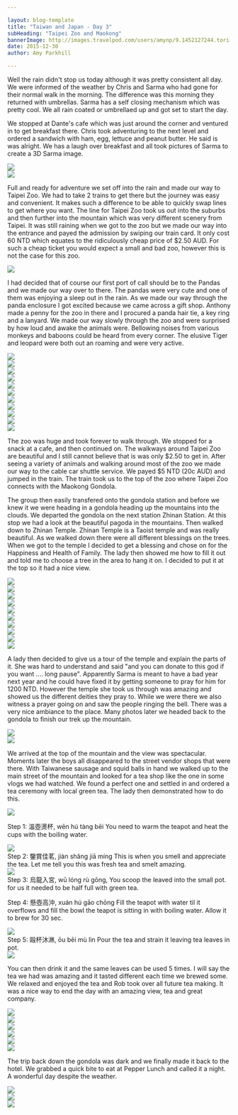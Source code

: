 ```yaml
---

layout: blog-template
title: "Taiwan and Japan - Day 3"
subHeading: "Taipei Zoo and Maokong"
bannerImage: http://images.travelpod.com/users/amynp/9.1452127244.tori-gate.jpg
date: 2015-12-30
author: Amy Parkhill

---
```

Well the rain didn't stop us today although it was pretty consistent all day. We were informed of the weather by Chris and Sarma who had gone for their normal walk in the morning. The difference was this morning they returned with umbrellas. Sarma has a self closing mechanism which was pretty cool. We all rain coated or umbrellaed up and got set to start the day.

We stopped at Dante's cafe which was just around the corner and ventured in to get breakfast there. Chris took adventuring to the next level and ordered a sandwich with ham, egg, lettuce and peanut butter. He said is was alright. We has a laugh over breakfast and all took pictures of Sarma to create a 3D Sarma image. 

<div class="center-image"><img src="http://images.travelpod.com/users/amynp/9.1451512214.breakfast.jpg" /></div>
<div class="center-image"><img src="http://images.travelpod.com/users/amynp/9.1451512214.i-am-not-sure.jpg" /></div>

Full and ready for adventure we set off into the rain and made our way to Taipei Zoo. We had to take 2 trains to get there but the journey was easy and convenient. It makes such a difference to be able to quickly swap lines to get where you want. The line for Taipei Zoo took us out into the suburbs and then further into the mountain which was very different scenery from Taipei. It was still raining when we got to the zoo but we made our way into the entrance and payed the admission by swiping our train card. It only cost 60 NTD which equates to the ridiculously cheap price of $2.50 AUD. For such a cheap ticket you would expect a small and bad zoo, however this is not the case for this zoo. 

<div class="center-image"><img src="http://images.travelpod.com/users/amynp/9.1451512214.us-on-a-very-big-escaltor.jpg" /></div>

I had decided that of course our first port of call should be to the Pandas and we made our way over to there. The pandas were very cute and one of them was enjoying a sleep out in the rain. As we made our way through the panda enclosure I got excited because we came across a gift shop. Anthony made a penny for the zoo in there and I procured a panda hair tie, a key ring and a lanyard. We made our way slowly through the zoo and were surprised by how loud and awake the animals were. Bellowing noises from various monkeys and baboons could be heard from every corner. The elusive Tiger and leopard were both out an roaming and were very active. 

<div class="center-image"><img src="http://images.travelpod.com/users/amynp/9.1451512214.pink-flamingoes.jpg" /></div>
<div class="center-image"><img src="http://images.travelpod.com/users/amynp/9.1451512214.steve-and-a-bear.jpg" /></div>
<div class="center-image"><img src="http://images.travelpod.com/users/amynp/9.1451512214.rob-and-the-same-bear.jpg" /></div>
<div class="center-image"><img src="http://images.travelpod.com/users/amynp/9.1451512214.a-path-in-the-zoo.jpg" /></div>
<div class="center-image"><img src="http://images.travelpod.com/users/amynp/9.1451512214.a-panda-steve.jpg" /></div>
<div class="center-image"><img src="http://images.travelpod.com/users/amynp/9.1451512214.panda-so-cute.jpg" /></div>
<div class="center-image"><img src="http://images.travelpod.com/users/amynp/9.1451512214.tribal-masks.jpg" /></div>
<div class="center-image"><img src="http://images.travelpod.com/users/amynp/9.1451512214.hippo-is-tired.jpg" /></div>
<div class="center-image"><img src="http://images.travelpod.com/users/amynp/9.1451512214.leopard.jpg" /></div>
<div class="center-image"><img src="http://images.travelpod.com/users/amynp/9.1451512214.1-tiger.jpg" /></div>
<div class="center-image"><img src="http://images.travelpod.com/users/amynp/9.1451512214.sarma-says-this-is-a-zebra.jpg" /></div>

The zoo was huge and took forever to walk through. We stopped for a snack at a cafe, and then continued on. The walkways around Taipei Zoo are beautiful and I still cannot believe that is was only $2.50 to get in. After seeing a variety of animals and walking around most of the zoo we made our way to the cable car shuttle service. We payed $5 NTD (20c AUD) and jumped in the train. The train took us to the top of the zoo where Taipei Zoo  connects with the Maokong Gondola. 

The group then easily transfered onto the gondola station and before we knew it we were heading in a gondola heading up the mountains into the clouds. We departed the gondola on the next station Zhinan Station. At this stop we had a look at the beautiful pagoda in the mountains. Then walked down to Zhinan Temple. Zhinan Temple is a Taoist temple and was really beautiful. As we walked down there were all different blessings on the trees. When we got to the temple I decided to get a blessing and chose on for the Happiness and Health of Family. The lady then showed me how to fill it out and told me to choose a tree in the area to hang it on. I decided to put it at the top so it had a nice view. 

<div class="center-image"><img src="http://images.travelpod.com/users/amynp/9.1451512214.on-the-gondala.jpg" /></div>
<div class="center-image"><img src="http://images.travelpod.com/users/amynp/9.1451512214.the-view.jpg" /></div>
<div class="center-image"><img src="http://images.travelpod.com/users/amynp/9.1451512214.pagada.jpg" /></div>
<div class="center-image"><img src="http://images.travelpod.com/users/amynp/9.1451512214.anth-and-me.jpg" /></div>
<div class="center-image"><img src="http://images.travelpod.com/users/amynp/9.1451512214.blessings-on-trees.jpg" /></div>
<div class="center-image"><img src="http://images.travelpod.com/users/amynp/9.1451512214.blessings.jpg" /></div>
<div class="center-image"><img src="http://images.travelpod.com/users/amynp/9.1451512214.lanterns.jpg" /></div>
<div class="center-image"><img src="http://images.travelpod.com/users/amynp/9.1451512214.view-from-the-temple.jpg" /></div>
<div class="center-image"><img src="http://images.travelpod.com/users/amynp/9.1451512214.the-dragon-is-burnt.jpg" /></div>
<div class="center-image"><img src="http://images.travelpod.com/users/amynp/9.1451512214.the-view-i-gave-my-blessing.jpg" /></div>

A lady then decided to give us a tour of the temple and explain the parts of it. She was hard to understand and said "and you can donate to this god if you want .... long pause". Apparently Sarma is meant to have a bad year next year and he could have fixed it by getting someone to pray for him for 1200 NTD. However the temple she took us through was amazing and showed us the different deities they pray to. While we were there we also witness a prayer going on and saw the people ringing the bell. There was a very nice ambiance to the place. Many photos later we headed back to the gondola to finish our trek up the mountain.

<div class="center-image"><img src="http://images.travelpod.com/users/amynp/9.1451512214.tawainese-sauasages.jpg" /></div>
<div class="center-image"><img src="http://images.travelpod.com/users/amynp/9.1451512214.maokong-street.jpg" /></div>


We arrived at the top of the mountain and the view was spectacular. Moments later the boys all disappeared to the street vendor shops that were there. With Taiwanese sausage and squid balls in hand we walked up to the main street of the mountain and looked for a tea shop like the one in some vlogs we had watched. We found a perfect one and settled in and ordered a tea ceremony with local green tea. The lady then demonstrated how to do this.

<div class="center-image"><img src="http://images.travelpod.com/users/amynp/9.1451512214.tea-ceremony-boiling-water.jpg" /></div>


Step 1: 溫壺燙杯, wēn hú tàng bēi  You  need to warm the teapot and heat the cups with the boiling water.
<div class="center-image"><img src="http://images.travelpod.com/users/amynp/9.1451512214.tea-ceremony.jpg" /></div>
Step 2: 鑒賞佳茗, jiàn shǎng jiā míng  This is when you smell and appreciate the tea. Let me tell you this was fresh tea and smelt amazing.
<div class="center-image"><img src="http://images.travelpod.com/users/amynp/9.1451512214.brewing-tea.jpg" /></div>
Step 3: 烏龍入宮, wū lóng rù gōng, You scoop the leaved into the small pot. 
for us it needed to be half full with green tea.

Step 4:  懸壺高沖, xuán hú gāo chōng  Fill the teapot with water til it overflows and fill the bowl the teapot is sitting in with boiling water. Allow it to brew for 30 sec.
<div class="center-image"><img src="http://images.travelpod.com/users/amynp/9.1451512214.pouring-the-tea.jpg" /></div>
Step 5:  毆杯沐淋, ōu bēi mù lìn Pour the tea and strain it leaving tea leaves in pot.
<div class="center-image"><img src="http://images.travelpod.com/users/amynp/9.1451512214.tea-ceremony.jpg" /></div>

You can then drink it and the same leaves can be used 5 times. I will say the tea we had was amazing and it tasted different each time we brewed some. We relaxed and enjoyed the tea and  Rob took over all future tea making. It was a nice way to end the day with an amazing view, tea and great company. 

<div class="center-image"><img src="http://images.travelpod.com/users/amynp/9.1451512214.our-group-having-tea.jpg" /></div>
<div class="center-image"><img src="http://images.travelpod.com/users/amynp/9.1451512214.me-and-my-tea.jpg" /></div>
<div class="center-image"><img src="http://images.travelpod.com/users/amynp/9.1451512214.chris-and-anth-relaxing-having-tea.jpg" /></div>
<div class="center-image"><img src="http://images.travelpod.com/users/amynp/9.1451512214.sarma.jpg" /></div>
<div class="center-image"><img src="http://images.travelpod.com/users/amynp/9.1451512214.rob-our-tea-sensei.jpg" /></div>
<div class="center-image"><img src="http://images.travelpod.com/users/amynp/9.1451512214.maokong-at-night.jpg" /></div>

The trip back down the gondola was dark and we finally made it back to the hotel. We grabbed a quick bite to eat at Pepper Lunch and called it a night. A wonderful day despite the weather.

<div class="center-image"><img src="http://images.travelpod.com/users/amynp/9.1451512214.pepper-lunch.jpg" /></div>
<div class="center-image"><img src="http://images.travelpod.com/users/amynp/9.1451512214.street-vendor.jpg" /></div>
<div class="center-image"><img src="http://images.travelpod.com/users/amynp/9.1451512214.ximending-street.jpg" /></div>
 
